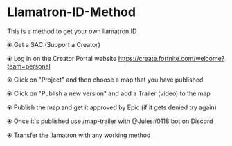 # Llamatron-ID-Method
This is a method to get your own llamatron ID

⦿ Get a SAC (Support a Creator)

⦿ Log in on the Creator Portal website https://create.fortnite.com/welcome?team=personal

⦿ Click on "Project" and then choose a map that you have published

⦿ Click on "Publish a new version" and add a Trailer (video) to the map

⦿ Publish the map and get it approved by Epic (if it gets denied try again)

⦿ Once it's published use /map-trailer with @Jules#0118 bot on Discord

⦿ Transfer the llamatron with any working method
